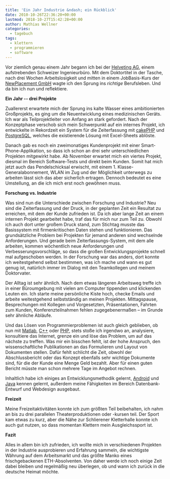 ```yaml
---
title: 'Ein Jahr Industrie &ndash; ein Rückblick'
date: 2010-10-26T22:36:20+00:00
lastmod: 2018-10-27T15:42:28+00:00
author: Mathias Wellner
categories:
  - tagebuch
tags:
  - klettern
  - programmieren
  - software
---
```

Vor ziemlich genau einem Jahr begann ich bei der [Helveting AG](http://www.helveting.ch), einem aufstrebenden Schweizer Ingenieurbüro. Mit dem Doktortitel in der Tasche, nach drei Wochen Arbeitslosigkeit und mitten in einem JobBasis-Kurs der [NewPlacement GmbH](http://www.newplacement.ch) wagte ich den Sprung ins _richtige_ Berufsleben. Und da bin ich nun und reflektiere. 

**Ein Jahr -- drei Projekte**

Zuallererst erwartete mich der Sprung ins kalte Wasser eines ambitionierten Großprojekts, es ging um die Neuentwicklung eines medizinischen Geräts. Ich war als Teilprojektleiter von Anfang an stark gefordert. Nach der Konzeptphase verschob sich mein Schwerpunkt auf ein internes Projekt, ich entwickelte in Rekordzeit ein System für die Zeiterfassung mit [cakePHP](http://cakephp.org/) und [PostgreSQL](http://www.postgresql.org/), welches die existierende Lösung mit Excel-Sheets ablöste. 

Danach gab es noch ein zweimonatiges Kundenprojekt mit einer Smart-Phone-Applikation, so dass ich schon an drei sehr unterschiedlichen Projekten mitgewirkt habe. Ab November erwartet mich ein viertes Projekt, diesmal im Bereich Software-Tests und direkt beim Kunden. Somit hat mich jetzt auch das Pendelschicksal erwischt, mit einem 1. Klasse-Generalabonnement, WLAN im Zug und der Möglichkeit unterwegs zu arbeiten lässt sich das aber sicherlich ertragen. Dennoch bedeutet es eine Umstellung, an die ich mich erst noch gewöhnen muss. 

**Forschung vs. Industrie**

Was sind nun die Unterschiede zwischen Forschung und Industrie? Neu sind die Zeiterfassung und der Druck, in der geplanten Zeit ein Resultat zu erreichen, mit dem der Kunde zufrieden ist. Da ich aber lange Zeit an einem internen Projekt gearbeitet habe, traf das für mich nur zum Teil zu. Obwohl ich auch dort unter großem Druck stand, zum Stichtag musste das Basissystem mit firmenkritischen Daten stehen und funktionieren. Das grundsätzliche Problem bei Projekten für jemand anderen sind wechselnde Anforderungen. Und gerade beim Zeiterfassungs-System, mit dem alle arbeiten, kommen wöchentlich neue Anforderungen und Verbesserungsvorschläge, so dass die großen Entwicklungsprojekte schnell mal aufgeschoben werden. In der Forschung war das anders, dort konnte ich weitestgehend selbst bestimmen, was ich mache und wann es gut genug ist, natürlich immer im Dialog mit den Teamkollegen und meinem Doktorvater. 

Der Alltag ist sehr ähnlich. Nach dem etwas längeren Arbeitsweg treffe ich in einer Büroumgebung mit vielen am Computer tippenden und klickenden Leuten ein. Ich starte meine persönliche Kiste hoch, checke Emails und arbeite weitestgehend selbstständig an meinen Projekten. Mittagspause, Besprechungen mit Kollegen und Vorgesetzten, Präsentationen, Fahrten zum Kunden, Konferenzteilnahmen fehlen zugegebenermaßen &ndash; im Grunde sehr ähnliche Abläufe. 

Und das Lösen von Programmierproblemen ist auch gleich geblieben, ob nun mit [Matlab](http://www.mathworks.ch/), [C++](http://de.wikipedia.org/wiki/C%2B%2B) oder [PHP](http://de.wikipedia.org/wiki/Php), stets stoße ich irgendwo an, analysiere, konsultiere das Internet, grenze ein und löse das Problem, um auf das nächste zu treffen. Was mir ein bisschen fehlt, ist der hohe Anspruch, den wissenschaftliche Publikationen an das Formulieren und Layout von Dokumenten stellen. Dafür fehlt schlicht die Zeit, obwohl der Abschlussbericht oder das Konzept ebenfalls sehr wichtige Dokumente sind, für die der Kunde eine Menge Geld bezahlt. Aber für einen guten Bericht müsste man schon mehrere Tage im Angebot rechnen. 

Inhaltlich habe ich einiges an Entwicklungsmethodik gelernt, [Android](http://www.android.com/) und [Java](http://www.java.com/de/) kennen gelernt, außerdem meine Fähigkeiten im Bereich Datenbank-Entwurf und Webdesign ausgebaut. 

**Freizeit**

Meine Freizeitaktivitäten konnte ich zum größten Teil beibehalten, ich nahm an bis zu drei parallelen Theaterproduktionen oder -kursen teil. Der Sport kam etwas zu kurz, aber die Nähe zur Schlierener Kletterhalle konnte ich auch gut nutzen, so dass momentan Klettern mein Ausgleichssport ist.

**Fazit**

Alles in allem bin ich zufrieden, ich wollte mich in verschiedenen Projekten in der Industrie ausprobieren und Erfahrung sammeln, die wichtigste Währung auf dem Arbeitsmarkt und das größte Manko eines frischgebackenen ETH-Absolventen. Von daher werde ich noch einige Zeit dabei bleiben und regelmäßig neu überlegen, ob und wann ich zurück in die deutsche Heimat möchte.